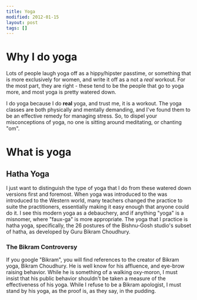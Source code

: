 ```yaml
---
title: Yoga
modified: 2012-01-15
layout: post
tags: []
---
```



Why I do yoga
=============

Lots of people laugh yoga off as a hippy/hipster passtime, or something that is more exclusively for women, and write it off as a not a *real* workout. For the most part, they are right - these tend to be the people that go to yoga more, and most yoga is pretty watered down.

I do yoga because I do **real** yoga, and trust me, it is a workout. The yoga classes are both physically and mentally demanding, and I've found them to be an effective remedy for managing stress. So, to dispel your misconceptions of yoga, no one is sitting around meditating, or chanting "om".

What is yoga
============

Hatha Yoga
----------

I just want to distinguish the type of yoga that I do from these watered down versions first and foremost. When yoga was introduced to the was introduced to the Western world, many teachers changed the practice to suite the practitioners, essentially making it easy enough that anyone could do it. I see this modern yoga as a debauchery, and if anything "yoga" is a misnomer, where "faux-ga" is more appropriate. The yoga that I practice is hatha yoga, specifically, the 26 postures of the Bishnu-Gosh studio's subset of hatha, as developed by Guru Bikram Choudhury.

### The Bikram Controversy

If you google "Bikram", you will find references to the creator of Bikram yoga, Bikram Choudhury. He is well know for his affluence, and eye-brow raising behavior. While he is something of a walking oxy-moron, I must insist that his public behavior shouldn't be taken a measure of the effectiveness of his yoga. While I refuse to be a Bikram apologist, I must stand by his yoga, as the proof is, as they say, in the pudding.
